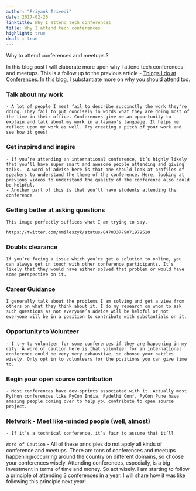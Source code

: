 ```yaml
---
author: "Priyank Trivedi"
date: 2017-02-26
linktitle: Why I attend tech conferences
title: Why I attend tech conferences
highlight: true
draft : true
---
```


Why to attend conferences and meetups ?

In this blog post I will elaborate more upon why I attend tech conferences and meetups. This is a follow up to the previous article - [Things I do at Conferences](). In this blog, I substantiate more on why you should attend too.

### Talk about my work
    - A lot of people I meet fail to describe succinctly the work they're doing. They fail to put concisely in words what they are doing most of the time in their office. Conferences give me an opportunity to explain and talk about my work in a layman's language. It helps me reflect upon my work as well. Try creating a pitch of your work and see how it goes!

### Get inspired and inspire
    - If you’re attending an international conference, it’s highly likely that you’ll have super smart and awesome people attending and giving talks.  A word of advise here is that one should look at profiles of speakers to understand the theme of the conference. Here, looking at previous videos to understand the quality of the conference also could be helpful.
    - Another part of this is that you’ll have students attending the conference 


### Getting better at asking questions
    This image perfectly suffices what I am trying to say.

    https://twitter.com/nmileszyk/status/847033779071979520
    
### Doubts clearance
    If you’re facing a issue which you’re get a solution to online, you can always get in touch with other conference participants. It’s likely that they would have either solved that problem or would have some perspective on it. 

### Career Guidance
	I generally talk about the problems I am solving and get a view from others on what they think about it. I do my research on whom to ask such questions as not everyone’s advice will be helpful or not everyone will be in a position to contribute with substantials on it.

### Opportunity to Volunteer 
	- I try to volunteer for some conferences if they are happening in my city. A word of caution here is that volunteer for an international conference could be very very exhaustive, so choose your battles wisely. Only opt in to volunteers for the positions you can give time to.

### Begin your open source contribution
    - Most conferences have dev-sprints associated with it. Actually most Python conferences like PyCon India, Pydelhi Conf, PyCon Pune have amazing people coming over to help you contribute to open source project.

### Network - Meet like-minded people (well, almost)
    - If it’s a technical conference, it’s fair to assume that it’ll 

```Word of Caution``` - All of these principles do not apply all kinds of conference and meetups. There are tons of conferences and meetups happening/occurring around the country on different domains, so choose your conferences wisely. Attending conferences, especially, is a big investment in terms of time and money. So act wisely. I am starting to follow a principle of attending 3 conferences in a year. I will share how it was like following this principle next year!

